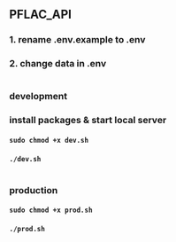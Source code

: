 ## PFLAC_API

### 1. rename .env.example to .env
### 2. change data in .env

#

### development 
### install packages & start local server
#### ```sudo chmod +x dev.sh```
#### ```./dev.sh```

#

### production
#### ```sudo chmod +x prod.sh```
#### ```./prod.sh```

